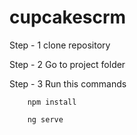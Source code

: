# cupcakescrm

Step - 1 clone repository

Step - 2 Go to project folder

Step - 3 Run this commands

        npm install

        ng serve